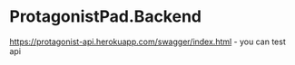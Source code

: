 # ProtagonistPad.Backend

https://protagonist-api.herokuapp.com/swagger/index.html - you can test api
